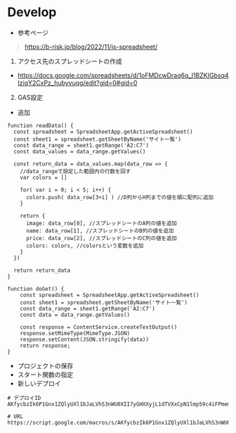 
# Develop

- 参考ページ
> https://b-risk.jp/blog/2022/11/js-spreadsheet/

1. アクセス先のスプレッドシートの作成
- https://docs.google.com/spreadsheets/d/1oFMDcwDraq6q_I1BZKIGbsq4IziqY2CxPz_hubyvuqg/edit?gid=0#gid=0

2. GAS設定
- 追加
```
function readData() {
  const spreadsheet = SpreadsheetApp.getActiveSpreadsheet()
  const sheet1 = spreadsheet.getSheetByName('サイト一覧')
  const data_range = sheet1.getRange('A2:C7')
  const data_values = data_range.getValues()
 
  const return_data = data_values.map(data_row => {
    //data_rangeで設定した範囲内の行数を回す
    var colors = []

    for( var i = 0; i < 5; i++) {
      colors.push( data_row[3+i] ) //D列からH列までの値を順に配列に追加
    }
 
    return {
      image: data_row[0], //スプレッドシートのA列の値を追加
      name: data_row[1], //スプレッドシートのB列の値を追加
      price: data_row[2], //スプレッドシートのC列の値を追加
      colors: colors, //colorsという変数を追加
    }
  })
 
  return return_data
}
 
function doGet() {
    const spreadsheet = SpreadsheetApp.getActiveSpreadsheet()
    const sheet1 = spreadsheet.getSheetByName('サイト一覧')
    const data_range = sheet1.getRange('A2:C7')
    const data = data_range.getValues()
    
    const response = ContentService.createTextOutput()
    response.setMimeType(MimeType.JSON)
    response.setContent(JSON.stringify(data))
    return response; 
}
```

- プロジェクトの保存
- スタート関数の指定
- 新しいデプロイ
```
# デプロイID
AKfycbzIk6P1Gnx1ZQlyUXl1bJaLVhS3nWU0XII7yGHXXyjL1dTVXxCpN1lmp59c4iFPmem56w

# URL
https://script.google.com/macros/s/AKfycbzIk6P1Gnx1ZQlyUXl1bJaLVhS3nWU0XII7yGHXXyjL1dTVXxCpN1lmp59c4iFPmem56w/exec
```

